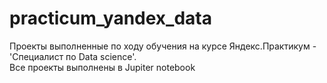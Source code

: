 # practicum_yandex_data
Проекты выполненные по ходу обучения на курсе Яндекс.Практикум - 'Специалист по Data science'.  
Все проекты выполнены в Jupiter notebook
